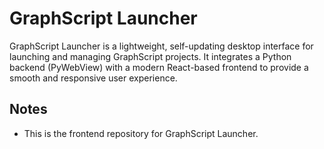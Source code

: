 # GraphScript Launcher

GraphScript Launcher is a lightweight, self-updating desktop interface for launching and managing GraphScript projects. It integrates a Python backend (PyWebView) with a modern React-based frontend to provide a smooth and responsive user experience.

## Notes

- This is the frontend repository for GraphScript Launcher.

